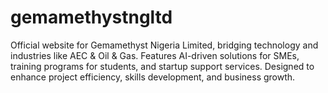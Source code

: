 # gemamethystngltd
Official website for Gemamethyst Nigeria Limited, bridging technology and industries like AEC &amp; Oil &amp; Gas. Features AI-driven solutions for SMEs, training programs for students, and startup support services. Designed to enhance project efficiency, skills development, and business growth.
